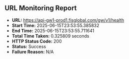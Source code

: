 ## URL Monitoring Report

- **URL:** https://api-gw1-prod1.fisglobal.com/gw/v1/health
- **Start Time:** 2025-06-15T23:53:55.385832
- **End Time:** 2025-06-15T23:53:55.711641
- **Total Time Taken:** 0.325809 seconds
- **HTTP Status Code:** 200
- **Status:** Success
- **Failure Reason:** N/A
